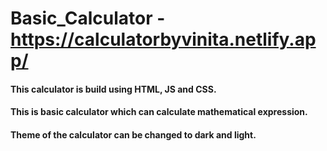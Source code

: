 # Basic_Calculator - https://calculatorbyvinita.netlify.app/
<h4>This calculator is build using HTML, JS and CSS.</h4>
<h4>This is basic calculator which can calculate mathematical expression.</h4>
<h4>Theme of the calculator can be changed to dark and light.</h4>
